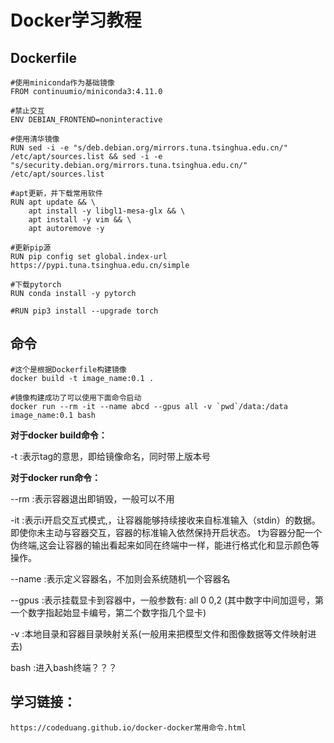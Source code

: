 # Docker学习教程

## Dockerfile
    #使用miniconda作为基础镜像
    FROM continuumio/miniconda3:4.11.0
    
    #禁止交互
    ENV DEBIAN_FRONTEND=noninteractive
    
    #使用清华镜像
    RUN sed -i -e "s/deb.debian.org/mirrors.tuna.tsinghua.edu.cn/" /etc/apt/sources.list && sed -i -e "s/security.debian.org/mirrors.tuna.tsinghua.edu.cn/" /etc/apt/sources.list
    
    #apt更新，并下载常用软件
    RUN apt update && \
        apt install -y libgl1-mesa-glx && \
        apt install -y vim && \
        apt autoremove -y
    
    #更新pip源
    RUN pip config set global.index-url https://pypi.tuna.tsinghua.edu.cn/simple
    
    #下载pytorch
    RUN conda install -y pytorch
    
    #RUN pip3 install --upgrade torch

## 命令

    #这个是根据Dockerfile构建镜像
    docker build -t image_name:0.1 .
    
    #镜像构建成功了可以使用下面命令启动
    docker run --rm -it --name abcd --gpus all -v `pwd`/data:/data image_name:0.1 bash

**对于docker build命令：**

-t :表示tag的意思，即给镜像命名，同时带上版本号

**对于docker run命令：**

--rm :表示容器退出即销毁，一般可以不用

-it :表示i开启交互式模式,，让容器能够持续接收来自标准输入（stdin）的数据。即使你未主动与容器交互，容器的标准输入依然保持开启状态。 t为容器分配一个伪终端,这会让容器的输出看起来如同在终端中一样，能进行格式化和显示颜色等操作。

--name :表示定义容器名，不加则会系统随机一个容器名

--gpus :表示挂载显卡到容器中，一般参数有: all 0 0,2 (其中数字中间加逗号，第一个数字指起始显卡编号，第二个数字指几个显卡)

-v :本地目录和容器目录映射关系(一般用来把模型文件和图像数据等文件映射进去)

bash :进入bash终端？？？


## 学习链接：
    https://codeduang.github.io/docker-docker常用命令.html




